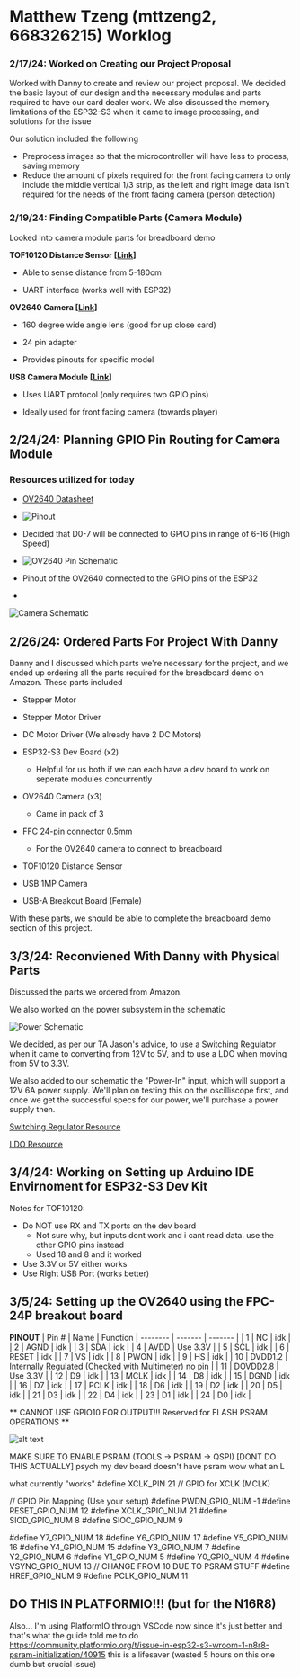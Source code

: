 
  

# Matthew Tzeng (mttzeng2, 668326215) Worklog

### **2/17/24: Worked on Creating our Project Proposal**
Worked with Danny to create and review our project proposal. We decided the basic layout of our design and the necessary modules and parts required to have our card dealer work. We also discussed the memory limitations of the ESP32-S3 when it came to image processing, and solutions for the issue

Our solution included the following
- Preprocess images so that the microcontroller will have less to process, saving memory
- Reduce the amount of pixels required for the front facing camera to only include the middle vertical 1/3 strip, as the left and right image data isn't required for the needs of the front facing camera (person detection)

### **2/19/24: Finding Compatible Parts (Camera Module)**

Looked into camera module parts for breadboard demo

  

**TOF10120 Distance Sensor \[[Link](https://www.amazon.com/HUABAN-TOF10120-Flight-Distance-Measuring/dp/B089SLWYZ9)\]**

- Able to sense distance from 5-180cm

- UART interface (works well with ESP32)

  

**OV2640 Camera \[[Link](https://www.amazon.com/FORIOT-160%C2%B0I2C-Wide-Angle-Megapixel-Support/dp/B0CJTNMXXF?crid=16GO757L87GEY&dib=eyJ2IjoiMSJ9.VAPdNR6AhUwajSD1-c8640rCYcfi4aIlIy5JA0B8H9hrbjvv2HHuAkLVu5IG3L6mVJAbinlTbEveBPrU3Ry7V3z5vj_wedqd0HloyFT3cYvDIAsfa7ImFoZkwY_6OTf2buawd7tlji2cseHQ_sv6VP4uh3wL4xyb7cunhBGpTti8YK2bQZN7bm6aHhqtMASnnnGI2s3DUEu-gmAgMtKT3XBpgIaOz1i1P-SANH0gvu5tggVyINBpIOFS0ot4tPVsGQGVVx1O1oF9oeTm6OnbsOtIhX2v--ePEBteaT4Z7XXSj0vxHqn0J8SUBCqYagWirHWFAMG2oWTgGmekEWLAm8B3eK74JUSikbCUx0DAguw.kKNsyZQ7h07s_YDiGwuIJRy_LRNTWK70FV4P8Am_6i0&dib_tag=se&keywords=ov2640&qid=1740619820&s=electronics&sprefix=ov2640%2Celectronics%2C113&sr=1-4&th=1)\]**

- 160 degree wide angle lens (good for up close card)

- 24 pin adapter

- Provides pinouts for specific model

  

**USB Camera Module \[[Link](https://www.amazon.com/Camera-Module-W202012HD-Compatible-Computer/dp/B0B78LHKPG?crid=3G7LJH8YKHWZL&dib=eyJ2IjoiMSJ9.FVVlnFujs4LI5Ro7zd7O-xBIGWeNg9w6kl3cWi-viThUx4Olhl65Qiw1T6ABograkvnSwIjJ1moGTK0J90LyqTyDvitwHyNg_jJnKe5Jd_f-Ifelz-yeLSr1AOia62L02x0SUMsP0lAiVo8cDVE9JmzmneXn_5dp1vu3Vz5BwkONRGwvY4i1tx3cL7Cg5Xe64xx-0WNxcRCqXsSvOPQa_koTOgczfeTMbujDYlImghnXR9JYfuIChSHv00zhXzI6OeJhrkMmjea9eHChC6-Ox6ExaKNBev_-IJmc-jmqgVQS5v5iuB2Dv8wGsMHUqG_mMQIXXKJjiMf_y_KCPjG75MXRAOJOhG-vfCeSqikdq58.-EXYxZJ_KwLhN7BNXfcYO3mMSVLxy__3YbJ05BFIE5w&dib_tag=se&keywords=usb+camera+module+ov2640&qid=1740623914&s=electronics&sprefix=usb+camera+module+ov2640%2Celectronics%2C104&sr=1-30&xpid=_GWS3coQVN7Fp)\]**

  

  

- Uses UART protocol (only requires two GPIO pins)

- Ideally used for front facing camera (towards player)

##

  

## **2/24/24: Planning GPIO Pin Routing for Camera Module**



### Resources utilized for today

- [OV2640 Datasheet](https://www.mpja.com/download/ov2640data%20sheet.pdf)

- ![Pinout](./media/ov2640_pinout.png)
- Decided that D0-7 will be connected to GPIO pins in range of 6-16 (High Speed)
- ![OV2640 Pin Schematic](./media/ov2640_sch.png)
- Pinout of the OV2640 connected to the GPIO pins of the ESP32
- 
![Camera Schematic](./media/camera_sch.png)


## **2/26/24: Ordered Parts For Project With Danny**
Danny and I discussed which parts we're necessary for the project, and we ended up ordering all the parts required for the breadboard demo on Amazon. These parts included
- Stepper Motor
- Stepper Motor Driver
- DC Motor Driver (We already have 2 DC Motors)

- ESP32-S3 Dev Board (x2)
    - Helpful for us both if we can each have a dev board to work on seperate modules concurrently
- OV2640 Camera (x3)
    - Came in pack of 3
- FFC 24-pin connector 0.5mm
    - For the OV2640 camera to connect to breadboard
- TOF10120 Distance Sensor
- USB 1MP Camera
- USB-A Breakout Board (Female)

With these parts, we should be able to complete the breadboard demo section of this project.

## **3/3/24: Reconviened With Danny with Physical Parts**

Discussed the parts we ordered from Amazon. 

We also worked on the power subsystem in the schematic

![Power Schematic](./media/power_sch.png)

We decided, as per our TA Jason's advice, to use a Switching Regulator when it came to converting from 12V to 5V, and to use a LDO when moving from 5V to 3.3V.

We also added to our schematic the "Power-In" input, which will support a 12V 6A power supply. We'll plan on testing this on the oscilliscope first, and once we get the successful specs for our power, we'll purchase a power supply then.

[Switching Regulator Resource](https://www.circuitstune.com/2011/12/12-to-5-volt-dc-dc-converter-circuit.html)

[LDO Resource](https://www.electronics-lab.com/project/3-3v-voltage-regulator/)

## **3/4/24: Working on Setting up Arduino IDE Envirnoment for ESP32-S3 Dev Kit**

Notes for TOF10120:
- Do NOT use RX and TX ports on the dev board
    - Not sure why, but inputs dont work and i cant read data. use the other GPIO pins instead
    - Used 18 and 8 and it worked
- Use 3.3V or 5V either works
- Use Right USB Port (works better)

## **3/5/24: Setting up the OV2640 using the FPC-24P breakout board**
**PINOUT**
| Pin # | Name | Function
| -------- | ------- | ------- |
| 1 | NC | idk |
| 2 | AGND | idk |
| 3 | SDA | idk |
| 4 | AVDD | Use 3.3V |
| 5 | SCL | idk |
| 6 | RESET | idk |
| 7 | VS | idk |
| 8 | PWON | idk |
| 9 | HS | idk |
| 10 | DVDD1.2 | Internally Regulated (Checked with Multimeter) no pin |
| 11 | DOVDD2.8 | Use 3.3V |
| 12 | D9 | idk |
| 13 | MCLK | idk |
| 14 | D8 | idk |
| 15 | DGND | idk |
| 16 | D7 | idk |
| 17 | PCLK | idk |
| 18 | D6 | idk |
| 19 | D2 | idk |
| 20 | D5 | idk |
| 21 | D3 | idk |
| 22 | D4 | idk |
| 23 | D1 | idk |
| 24 | D0 | idk |

** CANNOT USE GPIO10 FOR OUTPUT!!! Reserved for FLASH PSRAM OPERATIONS **

![alt text](./media/pinout_bread.png)

MAKE SURE TO ENABLE PSRAM (TOOLS -> PSRAM -> QSPI) [DONT DO THIS ACTUALLY]
psych my dev board doesn't have psram wow what an L



what currently "works"
#define XCLK_PIN 21  // GPIO for XCLK (MCLK)

// GPIO Pin Mapping (Use your setup)
#define PWDN_GPIO_NUM    -1
#define RESET_GPIO_NUM    12
#define XCLK_GPIO_NUM     21
#define SIOD_GPIO_NUM     8
#define SIOC_GPIO_NUM     9

#define Y7_GPIO_NUM       18
#define Y6_GPIO_NUM       17
#define Y5_GPIO_NUM       16
#define Y4_GPIO_NUM       15
#define Y3_GPIO_NUM        7
#define Y2_GPIO_NUM        6
#define Y1_GPIO_NUM        5
#define Y0_GPIO_NUM        4
#define VSYNC_GPIO_NUM    13 // CHANGE FROM 10 DUE TO PSRAM STUFF
#define HREF_GPIO_NUM      9
#define PCLK_GPIO_NUM     11



## DO THIS IN PLATFORMIO!!! (but for the N16R8)
Also... I'm using PlatformIO through VSCode now since it's just better and that's what the guide told me to do
https://community.platformio.org/t/issue-in-esp32-s3-wroom-1-n8r8-psram-initialization/40915
this is a lifesaver (wasted 5 hours on this one dumb but crucial issue)


